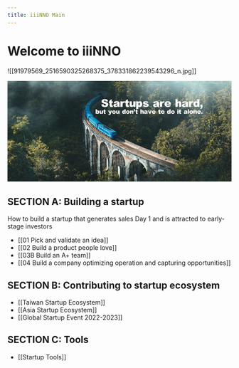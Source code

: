 ```yaml
---
title: iiiNNO Main
---
```


# Welcome to iiiNNO 
![[91979569_2516590325268375_378331862239543296_n.jpg]]

<img src="91979569_2516590325268375_378331862239543296_n.jpg"/>


## SECTION A: Building a startup 
How to build a startup that generates sales Day 1 and is attracted to early-stage investors

* [[01 Pick and validate an idea]]
* [[02 Build a product people love]]
* [[03B Build an A+ team]]
* [[04 Build  a company optimizing operation and capturing opportunities]]



## SECTION B: Contributing to startup ecosystem
* [[Taiwan Startup Ecosystem]]
* [[Asia Startup Ecosystem]]
* [[Global Startup Event 2022-2023]]


## SECTION C: Tools
* [[Startup Tools]]



